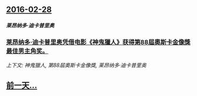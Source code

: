 ## [2016-02-28](/zh/news/2016/02/28/index.md)

##### 莱昂纳多·迪卡普里奥
### [莱昂纳多·迪卡普里奥凭借电影《神鬼獵人》获得第88屆奧斯卡金像獎最佳男主角奖。 ](/zh/news/2016/02/28/莱昂纳多-迪卡普里奥凭借电影-神鬼獵人-获得第88屆奧斯卡金像獎最佳男主角奖.md)
_上下文: 神鬼獵人, 第88屆奧斯卡金像獎, 莱昂纳多·迪卡普里奥_

## [前一天...](/zh/news/2016/02/27/index.md)

